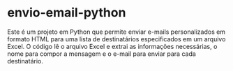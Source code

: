 # envio-email-python
Este é um projeto em Python que permite enviar e-mails personalizados em formato HTML para uma lista de destinatários especificados em um arquivo Excel. O código lê o arquivo Excel e extrai as informações necessárias, o nome para compor a mensagem e o e-mail para enviar para cada destinatário.
